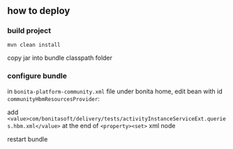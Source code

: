 #

## how to deploy

### build project

`mvn clean install`

copy jar into bundle classpath folder

### configure bundle

in `bonita-platform-community.xml` file under bonita home, edit bean with id `communityHbmResourcesProvider`:

add   `<value>com/bonitasoft/delivery/tests/activityInstanceServiceExt.queries.hbm.xml</value>` at the end of `<property><set>` xml node
 
restart bundle